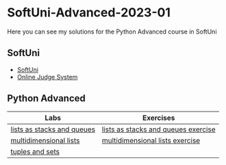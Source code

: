 # SoftUni-Advanced-2023-01
 Here you can see my solutions for the Python Advanced course in SoftUni
## SoftUni
- <a href="https://softuni.bg/">SoftUni</a>
- <a href="https://judge.softuni.org/Contests/#!/List/ByCategory/196/Python-Advanced">Online Judge System</a>
## Python Advanced
| Labs | Exercises|
| ---- | --------- |
| [lists as stacks and queues](https://github.com/DanieII/SoftUni-Advanced-2023-01/tree/main/lists_as_stacks_and_queues) | [lists as stacks and queues exercise](https://github.com/DanieII/SoftUni-Advanced-2023-01/tree/main/lists_as_stacks_and_queues_exercise) |
|[multidimensional lists](https://github.com/DanieII/SoftUni-Advanced-2023-01/tree/main/multidimensional_lists) | [multidimensional lists exercise](https://github.com/DanieII/SoftUni-Advanced-2023-01/tree/main/multidimensional_lists_exercise) |
| [tuples and sets](https://github.com/DanieII/SoftUni-Advanced-2023-01/tree/main/tuples_and_sets) | |  |
